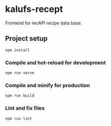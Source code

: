 # kalufs-recept

Frontend for recAPI recipe data base.

## Project setup
```
npm install
```

### Compile and hot-reload for development
```
npm run serve
```

### Compile and minify for production
```
npm run build
```

### Lint and fix files
```
npm run lint
```
